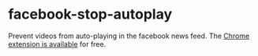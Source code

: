 facebook-stop-autoplay
======================

Prevent videos from auto-playing in the facebook news feed.
The [Chrome extension is available](https://chrome.google.com/webstore/detail/mbelfagicfcmhndmbecodgmfkghpbmdi) for free.